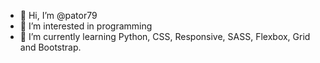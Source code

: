 - 👋 Hi, I’m @pator79
- 👀 I’m interested in programming
- 🌱 I’m currently learning Python, CSS, Responsive, SASS, Flexbox, Grid and Bootstrap.

<!---
pator79/pator79 is a ✨ special ✨ repository because its `README.md` (this file) appears on your GitHub profile.
You can click the Preview link to take a look at your changes.
--->
